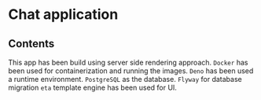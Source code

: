 # Chat application

## Contents

This app has been build using server side rendering approach.
`Docker` has been used for containerization and running the images.
`Deno` has been used a runtime environment.
`PostgreSQL` as the database.
`Flyway` for database migration
`eta` template engine has been used for UI.





